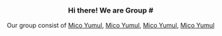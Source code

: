 <h3 align="center">
  Hi there! We are Group #
</h3>
<p align="center">
  Our group consist of 
    <a href="https://github.com/FriedCreature">Mico Yumul</a>,
    <a href="https://www.facebook.com/mico.h.yumul/">Mico Yumul</a>,
    <a href="https://www.facebook.com/mico.h.yumul/">Mico Yumul</a>,
    <a href="https://www.facebook.com/mico.h.yumul/">Mico Yumul</a>
</p>
